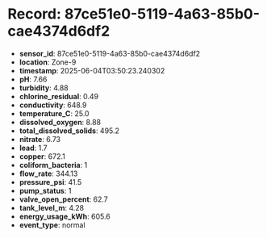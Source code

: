 # Record: 87ce51e0-5119-4a63-85b0-cae4374d6df2

- **sensor_id**: 87ce51e0-5119-4a63-85b0-cae4374d6df2
- **location**: Zone-9
- **timestamp**: 2025-06-04T03:50:23.240302
- **pH**: 7.66
- **turbidity**: 4.88
- **chlorine_residual**: 0.49
- **conductivity**: 648.9
- **temperature_C**: 25.0
- **dissolved_oxygen**: 8.88
- **total_dissolved_solids**: 495.2
- **nitrate**: 6.73
- **lead**: 1.7
- **copper**: 672.1
- **coliform_bacteria**: 1
- **flow_rate**: 344.13
- **pressure_psi**: 41.5
- **pump_status**: 1
- **valve_open_percent**: 62.7
- **tank_level_m**: 4.28
- **energy_usage_kWh**: 605.6
- **event_type**: normal